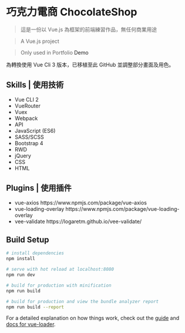 # 巧克力電商 ChocolateShop
> 這是一份以 Vue.js 為框架的前端練習作品，無任何商業用途

> A Vue.js project

> Only used in Portfolio
<a herf="https://nighthree.github.io/ChocolateShop/">Demo</a>

為轉換使用 Vue Cli 3 版本，已移植至此<a herf="https://github.com/Nighthree/ChocolateShop_vue_cli4"> GitHub </a>並調整部分畫面及用色。

Skills | 使用技術
-----------
<ul>
<li>Vue CLI 2</li>
  <li>VueRouter</li>
  <li>Vuex</li>
  <li>Webpack</li>
  <li>API</li>
  <li>JavaScript (ES6)</li>
  <li>SASS/SCSS</li>
  <li>Bootstrap 4</li>
  <li>RWD</li>
  <li>jQuery</li>
  <li>CSS</li>
  <li>HTML</li>
</ul>

Plugins | 使用插件
-----------
<ul>
<li>vue-axios https://www.npmjs.com/package/vue-axios </li>
<li>vue-loading-overlay https://www.npmjs.com/package/vue-loading-overlay</li>
<li>vee-validate https://logaretm.github.io/vee-validate/</li>
</ul>


## Build Setup

``` bash
# install dependencies
npm install

# serve with hot reload at localhost:8080
npm run dev

# build for production with minification
npm run build

# build for production and view the bundle analyzer report
npm run build --report
```

For a detailed explanation on how things work, check out the [guide](http://vuejs-templates.github.io/webpack/) and [docs for vue-loader](http://vuejs.github.io/vue-loader).

